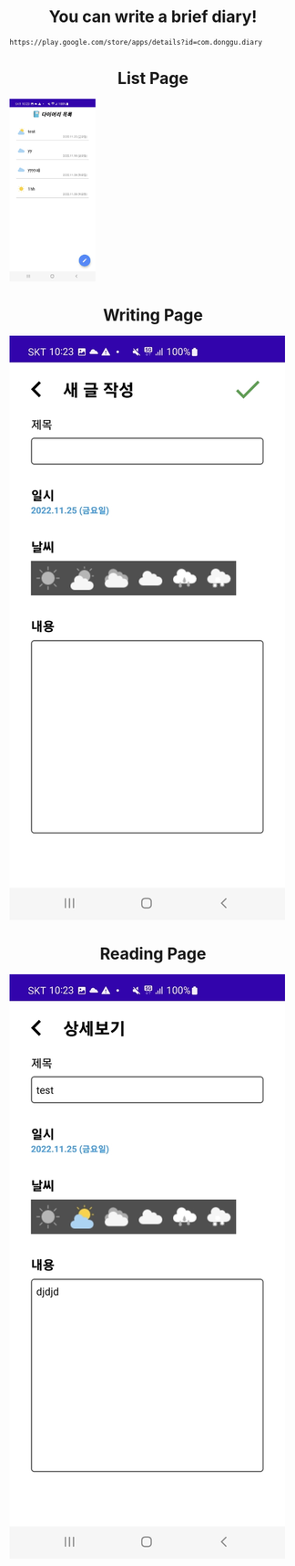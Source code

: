 <h1 style="text-align: center;"> You can write a brief diary! </h1>

```
https://play.google.com/store/apps/details?id=com.donggu.diary
```


<h1 style="text-align: center"> List Page </h1>
<img style="align-content: center; width: 30%; height: 15%;" src="app/src/main/res/drawable/screen_list_page.jpg">

<h1 style="text-align: center"> Writing Page  </h1>
<img style="align-content: center" src="app/src/main/res/drawable/screen_write_page.jpg">

<h1 style="text-align: center"> Reading Page  </h1>
<img style="align-content: center" src="app/src/main/res/drawable/screen_read_page.jpg">

